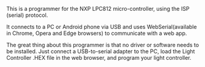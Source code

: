 This is a programmer for the NXP LPC812 micro-controller, using the ISP (serial) protocol.

It connects to a PC or Android phone via USB and uses WebSerial(available in Chrome, Opera and Edge browsers) to communicate with a web app.

The great thing about this programmer is that no driver or software needs to be installed. Just connect a USB-to-serial adapter to the PC, load the Light Controller .HEX file in the web browser, and program your light controller.

